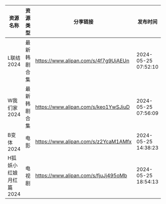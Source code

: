 | 资源名称          | 资源类型   | 分享链接                                 | 发布时间                |
| ------------- | ------ | ------------------------------------ | ------------------- |
| L联结2024       | 最新韩剧合集 | https://www.alipan.com/s/4f7g9UiAEUn | 2024-05-25 07:52:10 |
| W我们家2024      | 最新韩剧合集 | https://www.alipan.com/s/keo1YwSJiuD | 2024-05-25 07:56:09 |
| B变体2024       | 电影     | https://www.alipan.com/s/z2YcaM1AMfx | 2024-05-25 14:38:23 |
| H狐妖小红娘月红篇2024 | 电视剧    | https://www.alipan.com/s/fjuJj495oMb | 2024-05-25 18:54:13 |
